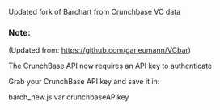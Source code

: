 Updated fork of Barchart from Crunchbase VC data

### Note: ###
(Updated from: https://github.com/ganeumann/VCbar)

The CrunchBase API now requires an API key to authenticate

Grab your CrunchBase API key and save it in: 

barch_new.js 
var crunchbaseAPIkey